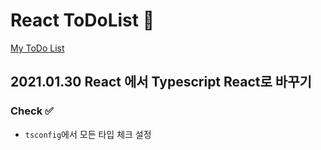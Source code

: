# React ToDoList 📝

[My ToDo List](https://eunjintodolist.netlify.app/)

## 2021.01.30 React 에서 Typescript React로 바꾸기

### Check ✅

- `tsconfig`에서 모든 타입 체크 설정
